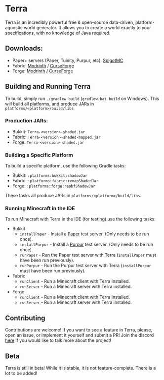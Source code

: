 # Terra

Terra is an incredibly powerful free & open-source data-driven, platform-agnostic world generator. It allows you to create a world exactly
to your specifications, with no knowledge of Java required.

## Downloads:

* Paper+ servers (Paper, Tuinity, Purpur, etc): [SpigotMC](https://www.spigotmc.org/resources/85151/)
* Fabric: [Modrinth](https://modrinth.com/mod/terra) / [CurseForge](https://www.curseforge.com/minecraft/mc-mods/terra-world-generator)
* Forge: [Modrinth](https://modrinth.com/mod/terra) / [CurseForge](https://www.curseforge.com/minecraft/mc-mods/terra-world-generator)

## Building and Running Terra

To build, simply run `./gradlew build` (`gradlew.bat build` on Windows). This will build all platforms, and
produce JARs in `platforms/<platform>/build/libs`

### Production JARs:
* Bukkit: `Terra-<version>-shaded.jar`
* Fabric: `Terra-<version>-shaded-mapped.jar`
* Forge: `Terra-<version>-shaded.jar`

### Building a Specific Platform
To build a specific platform, use the following Gradle tasks:
* Bukkit: `:platforms:bukkit:shadowJar`
* Fabric: `:platforms:fabric:remapShadedJar`
* Forge: `:platforms:forge:reobfShadowJar`

These tasks all produce JARs in `platforms/<platform>/build/libs`.

### Running Minecraft in the IDE
To run Minecraft with Terra in the IDE (for testing) use the following tasks:
* Bukkit
  * `installPaper` - Install a [Paper](https://github.com/PaperMC/Paper) test server. (Only needs to be run once).
  * `installPurpur` - Install a [Purpur](https://github.com/pl3xgaming/Purpur) test server. (Only needs to be run once).
  * `runPaper` - Run the Paper test server with Terra (`installPaper` must have been run previously).
  * `runPurpur` - Run the Purpur test server with Terra (`installPurpur` must have been run previously).
* Fabric
  * `runClient` - Run a Minecraft client with Terra installed.
  * `runServer` - Run a Minecraft server with Terra installed.
* Forge
  * `runClient` - Run a Minecraft client with Terra installed.
  * `runServer` - Run a Minecraft server with Terra installed.
## Contributing
Contributions are welcome! If you want to see a feature in Terra, please, open an issue, or implement it yourself and
submit a PR!
Join the discord [here](https://discord.gg/PXUEbbF) if you would like to talk more about the project!

## Beta
Terra is still in beta! While it is stable, it is not feature-complete. There is a lot to be added!
